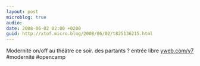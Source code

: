 ```yaml
---
layout: post
microblog: true
audio: 
date: 2008-06-02 02:00 +0200
guid: http://xtof.micro.blog/2008/06/02/t825136215.html
---
```

Modernité on/off au théâtre ce soir. des partants ?  entrée libre [yweb.com/y7](http://yweb.com/y7) #modernité #opencamp
